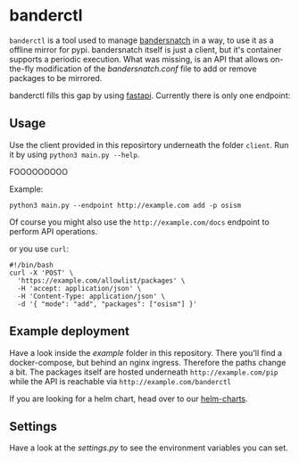 # banderctl

`banderctl` is a tool used to manage [bandersnatch](https://github.com/pypa/bandersnatch) in a way, to use it as a offline mirror for pypi. bandersnatch itself is just a client, but it's container supports a periodic execution. What was missing, is an API that allows on-the-fly modification of the _bandersnatch.conf_ file to add or remove packages to be mirrored.

banderctl fills this gap by using [fastapi](https://github.com/tiangolo/fastapi). Currently there is only one endpoint:

## Usage

Use the client provided in this reposirtory underneath the folder `client`. Run it by using `python3 main.py --help`.

FOOOOOOOOO

Example:

```shell
python3 main.py --endpoint http://example.com add -p osism
```

Of course you might also use the `http://example.com/docs` endpoint to perform API operations.

or you use `curl`:

```shell
#!/bin/bash
curl -X 'POST' \
  'https://example.com/allowlist/packages' \
  -H 'accept: application/json' \
  -H 'Content-Type: application/json' \
  -d '{ "mode": "add", "packages": ["osism"] }'
```

## Example deployment

Have a look inside the _example_ folder in this repository. There you'll find a docker-compose, but behind an nginx ingress. Therefore the paths change a bit.
The packages itself are hosted underneath `http://example.com/pip` while the API is reachable via `http://example.com/banderctl`

If you are looking for a helm chart, head over to our [helm-charts](https://github.com/osism/helm-charts).

## Settings

Have a look at the _settings.py_ to see the environment variables you can set.
